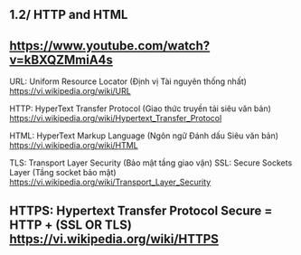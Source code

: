 ## 1.2/ HTTP and HTML
https://www.youtube.com/watch?v=kBXQZMmiA4s
---------------------------------------------

URL: Uniform Resource Locator (Định vị Tài nguyên thống nhất)
https://vi.wikipedia.org/wiki/URL

HTTP: HyperText Transfer Protocol (Giao thức truyền tải siêu văn bản)
https://vi.wikipedia.org/wiki/Hypertext_Transfer_Protocol

HTML: HyperText Markup Language (Ngôn ngữ Đánh dấu Siêu văn bản)
https://vi.wikipedia.org/wiki/HTML

TLS: Transport Layer Security (Bảo mật tầng giao vận)
SSL: Secure Sockets Layer (Tầng socket bảo mật) 
https://vi.wikipedia.org/wiki/Transport_Layer_Security

HTTPS: Hypertext Transfer Protocol Secure = HTTP + (SSL OR TLS)
https://vi.wikipedia.org/wiki/HTTPS
---------------------------------------------
